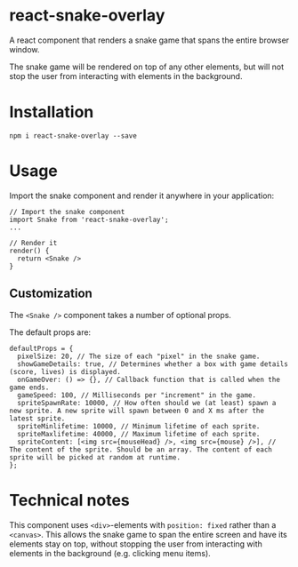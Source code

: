 # react-snake-overlay
A react component that renders a snake game that spans the entire browser window.

The snake game will be rendered on top of any other elements, but will not stop the user from interacting with elements in the background.

# Installation
```
npm i react-snake-overlay --save
```

# Usage
Import the snake component and render it anywhere in your application:

```
// Import the snake component
import Snake from 'react-snake-overlay';
...

// Render it
render() {
  return <Snake />
}
```

## Customization
The `<Snake />` component takes a number of optional props. 

The default props are:
```
defaultProps = {
  pixelSize: 20, // The size of each "pixel" in the snake game.
  showGameDetails: true, // Determines whether a box with game details (score, lives) is displayed.
  onGameOver: () => {}, // Callback function that is called when the game ends.
  gameSpeed: 100, // Milliseconds per "increment" in the game.
  spriteSpawnRate: 10000, // How often should we (at least) spawn a new sprite. A new sprite will spawn between 0 and X ms after the latest sprite.
  spriteMinlifetime: 10000, // Minimum lifetime of each sprite.
  spriteMaxlifetime: 40000, // Maximum lifetime of each sprite.
  spriteContent: [<img src={mouseHead} />, <img src={mouse} />], // The content of the sprite. Should be an array. The content of each sprite will be picked at random at runtime.
};
```

# Technical notes
This component uses `<div>`-elements with `position: fixed` rather than a `<canvas>`. This allows the snake game to span the entire screen and have its elements stay on top, without stopping the user from interacting with elements in the background (e.g. clicking menu items).
